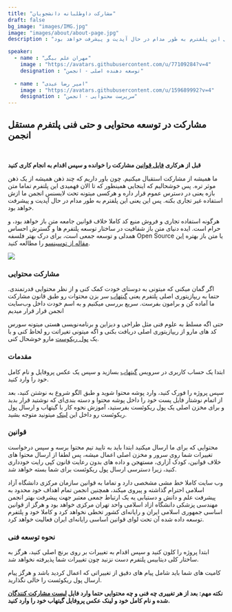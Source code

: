 ```yaml
---
title: "مشارکت داوطلبانه دانشجویان"
draft: false
bg_image: "images/IMG.jpg"
image: "images/about/about-page.jpg"
description : "ما همیشه از مشارکت استقبال میکنیم. چون باور داریم که چند ذهن همیشه از یک ذهن موثر تره. پس خوشحالیم که اینجایی همینطور که تا الان فهمیدی این پلتفرم تماما متن بازه یعنی در دسترس عموم قرار داره و هرکسی میتونه تحت لایسنس انجمن ما ازش استفاده غیر تجاری بکنه. پس این یعنی این پلفترم به طور مدام در حال آپدیت و پیشرفت خواهد بود."

speaker:
  - name : "مهران علم بیگی"
    image : "https://avatars.githubusercontent.com/u/77109284?v=4"
    designation : "توسعه دهنده اصلی - انجمن"
  
  - name : "امیر رضا عبدی"
    image : "https://avatars.githubusercontent.com/u/159689992?v=4"
    designation : "سرپرست محتوایی - انجمن"
---
```


## مشارکت در توسعه محتوایی و حتی فنی پلتفرم مستقل انجمن
<br>

**قبل از هرکاری [فایل قوانین](https://github.com/Mehranalam/Medical-Engineering-Association/blob/main/Content-participation.md) مشارکت را خوانده و سپس اقدام به انجام کاری کنید**


ما همیشه از مشارکت استقبال میکنیم. چون باور داریم که چند ذهن همیشه از یک ذهن موثر تره. پس خوشحالیم که اینجایی همینطور که تا الان فهمیدی این پلتفرم تماما متن بازه یعنی در دسترس عموم قرار داره و هرکسی میتونه تحت لایسنس انجمن ما ازش استفاده غیر تجاری بکنه. پس این یعنی این پلفترم به طور مدام در حال آپدیت و پیشرفت خواهد بود.

هرگونه استفاده تجاری و فروش منبع کد کاملا خلاف قوانین جامعه متن باز خواهد بود، و حرام است. ایده دنیای متن باز شفافیت در ساختار توسعه پلتفرم ها و گسترش احساس همدلی و توسعه جمعی است، برای درک بهتر فلسفه Open Source یا متن باز بهتره [این مقاله از توسینسو](https://tosinso.com/articles/44220/%D9%81%D9%84%D8%B3%D9%81%D9%87-%D8%A2%D8%B2%D8%A7%D8%AF%DB%8C-%D9%86%D8%B1%D9%85-%D8%A7%D9%81%D8%B2%D8%A7%D8%B1-(-%D9%85%D8%AA%D9%86-%D8%A8%D8%A7%D8%B2-Open-Source-)-%DA%86%DB%8C%D8%B3%D8%AA%D8%9F) را مطالعه کنید.

<img src="https://datascientest.com/en/wp-content/uploads/sites/9/2023/10/opensource.webp"/>

### مشارکت محتوایی

اگر گمان میکنی که میتونی به دوستای خودت کمک کنی و از نظر محتوایی قدرتمندی. حتما به ریپازیتوری اصلی پلتفرم یعنی <a href="https://github.com/Mehranalam/Medical-Engineering-Association">گیتهاب</a> سر بزن محتوات رو طبق قانون مشارکت ما آماده کن و برامون بفرست. سریع بررسی میکنیم و به اسم خودت داخل وب‌سایت انجمن قرار قرار میدیم


حتی اگه مسلط به علوم فنی مثل طراحی و دیزاین و برنامه‌نویسی هستی میتونه سورس کد های مارو از ریپازیتوری اصلی دریافت بکنی و اگه میتونی تغیراتت رو لحاظ کنی و با یک <a href="https://docs.github.com/en/pull-requests/collaborating-with-pull-requests/proposing-changes-to-your-work-with-pull-requests/creating-a-pull-request#:~:text=Creating%20the%20pull%20request%201%20On%20GitHub.com%2C%20navigate,pull%20request%20for%20the%20associated%20branch.%20More%20items">پول ریکوست</a>  مارو خوشحال کنی.

### مقدمات

ابتدا یک حساب کاربری در سرویس <a href="https://github.com">گیتهاب</a> بسازید و سپس یک عکس پروفایل و نام کامل خود را وارد کنید.

سپس پروژه را فورک کنید، وارد پوشه محتوا شوید و طبق الگو شروع به نوشتن کنید، بعد از اتمام نوشتار فایل پست خود را داخل پوشه محتوا و دسته بندی‌ای که نوشتید قرار بدید و برای مخزن اصلی یک پول ریکوئست بفرستید، آموزش نحوه کار با گیتهاب و ارسال پول ریکوئست رو داخل این [لینک](https://docs.github.com/en/pull-requests/collaborating-with-pull-requests/proposing-changes-to-your-work-with-pull-requests/creating-a-pull-request) میتونید متوجه بشید.


### قوانین

محتوایی که برای ما ارسال میکنید ابتدا باید به تایید تیم محتوا برسه و سپس درخواست تغییرات شما روی سرور و مخزن اصلی اعمال میشه، پس لطفا از ارسال محتوا های خلاف قوانین، کودک آزاری، مستهجن و داده های بدون رعایت قانون کپی رایت خودداری کنید، زیرا دسترسی ارسال پول ریکوئست برای شما بسته خواهد شد.

وب سایت کاملا خط مشی مشخصی دارد و تماما به قوانین سازمان مرکزی دانشگاه آزاد اسلامی احترام گذاشته و پیروی میکند، همچنین انجمن تمام اهداف خود محدود به پیشرفت علم و دانش و دستیابی یه یک ارتباط جمعی معتبر جهت پیشرفت بهتر انجمن مهندسی پزشکی دانشگاه ازاد اسلامی واحد تهران مرکزی خواهد بود و هرگز از قوانین اساسی جمهوری اسلامی ایران و رایانه‌ای کشور تخطی نخواهد کرد و کاملا خود و پلتفرم توسعه داده شده آن تحت لوای قوانین اساسی رایانه‌ای ایران فعالیت خواهد کرد.


### نحوه توسعه فنی

ابتدا پروژه را کلون کنید و سپس اقدام به تغییرات بر روی برنچ اصلی کنید، هرگز به ساختار کلی دیتابیس پلتفرم دست نزنید چون تغییرات شما پذیرفته نخواهد شد.

کامیت های شما باید شامل پیام های دقیق از تغییراتی که اعمال کردید باشد و هرگز پیام ارسال پول ریکوئست را خالی نگذاريد.


**نکته مهم: بعد از هر تغییری چه فنی و چه محتوایی حتما وارد فایل [لیست مشارکت کنندگان](contributors.md) شده و نام کامل خود و لینک عکس پروفایل گیتهاب خود را وارد کنید.**
